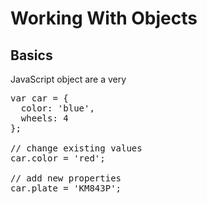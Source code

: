 # Working With Objects
## Basics

JavaScript object are a very 

<pre class="code javascript" >
var car = {
  color: 'blue',
  wheels: 4
};

// change existing values
car.color = 'red';

// add new properties
car.plate = 'KM843P';
</pre>